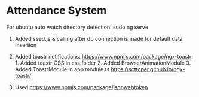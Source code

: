 # Attendance System

For ubuntu auto watch directory detection: sudo ng serve

1. Added seed.js & calling after db connection is made for default data insertion

2. Added toastr notifications: https://www.npmjs.com/package/ngx-toastr: 1. Added toastr CSS in css folder 2. Added BrowserAnimationModule 3. Added ToastrModule  in app.module.ts  https://scttcper.github.io/ngx-toastr/

3. Used https://www.npmjs.com/package/jsonwebtoken
